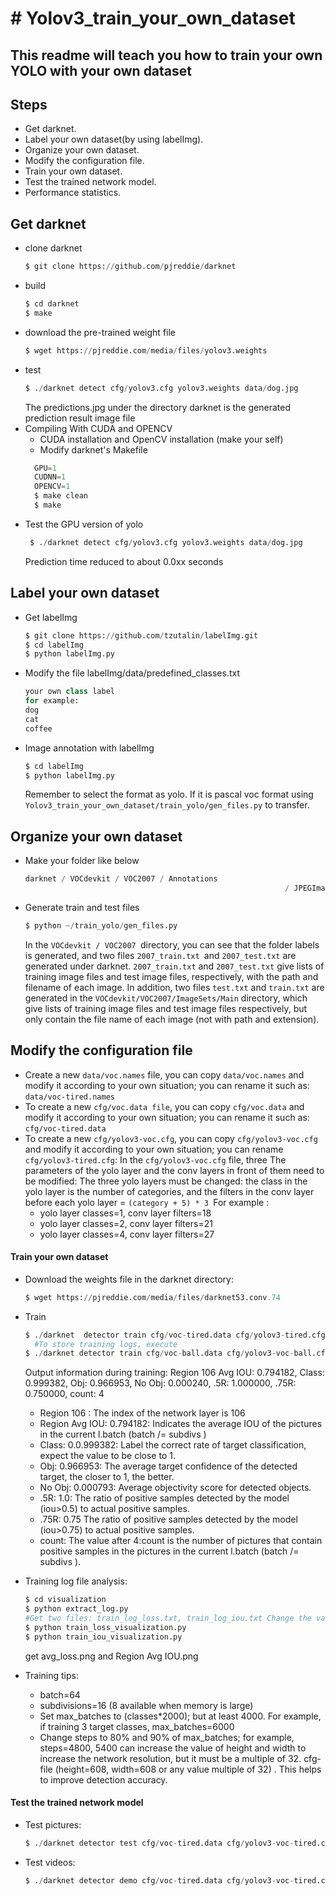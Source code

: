# #  Yolov3_train_your_own_dataset
## This readme will teach you how to train your own YOLO with your own dataset



## Steps

- Get darknet.
- Label your own dataset(by using labelImg).
- Organize your own dataset.
- Modify the configuration file.
- Train your own dataset.
- Test the trained network model.
- Performance statistics.



## Get darknet

- clone darknet
  ```python
  $ git clone https://github.com/pjreddie/darknet
  ```
- build
  ```python
  $ cd darknet
  $ make
  ```
- download the pre-trained weight file
  ```python
  $ wget https://pjreddie.com/media/files/yolov3.weights
  ```
- test
  ```python
  $ ./darknet detect cfg/yolov3.cfg yolov3.weights data/dog.jpg
  ```
    The predictions.jpg under the directory darknet is the generated prediction result image file
- Compiling With CUDA and OPENCV
  - CUDA installation and OpenCV installation (make your self)
  - Modify darknet's Makefile
  ```python
    GPU=1
    CUDNN=1
    OPENCV=1
    $ make clean
    $ make
  ```
- Test the GPU version of yolo
   ```python
    $ ./darknet detect cfg/yolov3.cfg yolov3.weights data/dog.jpg
  ```
  Prediction time reduced to about 0.0xx seconds

## Label your own dataset
- Get labelImg
  ```python
  $ git clone https://github.com/tzutalin/labelImg.git
  $ cd labelImg
  $ python labelImg.py
  ```
- Modify the file labelImg/data/predefined_classes.txt
  ```python
  your own class label
  for example: 
  dog
  cat
  coffee
  ```
- Image annotation with labelImg
  ```python
  $ cd labelImg
  $ python labelImg.py
  ```
  Remember to select the format as yolo. If it is pascal voc format using ``` Yolov3_train_your_own_dataset/train_yolo/gen_files.py``` to transfer.


## Organize your own dataset
- Make your folder like below
  ```python
  darknet / VOCdevkit / VOC2007 / Annotations
                                                            / JPEGImages
  ```
- Generate train and test files
  ```python
  $ python ~/train_yolo/gen_files.py
  ```
  In the ```VOCdevkit / VOC2007 ```directory, you can see that the folder labels is generated, and two files ```2007_train.txt ```and ```2007_test.txt``` are generated under darknet. ```2007_train.txt``` and ```2007_test.txt``` give lists of training image files and test image files, respectively, with the path and filename of each image. In addition, two files ```test.txt``` and ```train.txt``` are generated in the ```VOCdevkit/VOC2007/ImageSets/Main``` directory, which give lists of training image files and test image files respectively, but only contain the file name of each image (not with path and extension).

## Modify the configuration file
- Create a new ```data/voc.names``` file, you can copy ```data/voc.names``` and modify it according to your own situation; you can rename it such as: ```data/voc-tired.names```
- To create a new ```cfg/voc.data file```, you can copy ```cfg/voc.data``` and modify it according to your own situation; you can rename it such as: ```cfg/voc-tired.data```
- To create a new ```cfg/yolov3-voc.cfg```, you can copy ```cfg/yolov3-voc.cfg``` and modify it according to your own situation; you can rename ```cfg/yolov3-tired.cfg```: In the ```cfg/yolov3-voc.cfg``` file, three The parameters of the yolo layer and the conv layers in front of them need to be modified: The three yolo layers must be changed: the class in the yolo layer is the number of categories, and the filters in the conv layer before each yolo layer = ```(category + 5) * 3 ```For example :
    - yolo layer classes=1, conv layer filters=18
    - yolo layer classes=2, conv layer filters=21
    - yolo layer classes=4, conv layer filters=27
#### Train your own dataset
- Download the weights file in the darknet directory:
  ```python
  $ wget https://pjreddie.com/media/files/darknet53.conv.74
  ```
- Train
  ```python
  $ ./darknet  detector train cfg/voc-tired.data cfg/yolov3-tired.cfg darknet53.conv.74
    #To store training logs, execute
  $ ./darknet detector train cfg/voc-ball.data cfg/yolov3-voc-ball.cfg darknet53.conv.74 2>1 | tee visualization/train_yolov3_ball.log
  ```
  Output information during training: Region 106 Avg IOU: 0.794182, Class: 0.999382, Obj: 0.966953, No Obj:
0.000240, .5R: 1.000000, .75R: 0.750000, count: 4
    - Region 106 : The index of the network layer is 106
    - Region Avg IOU: 0.794182: Indicates the average IOU of the pictures in the current l.batch (batch /= subdivs )
    - Class: 0.0.999382: Label the correct rate of target classification, expect the value to be close to 1.
    - Obj: 0.966953: The average target confidence of the detected target, the closer to 1, the better.
    - No Obj: 0.000793: Average objectivity score for detected objects.
    - .5R: 1.0: The ratio of positive samples detected by the model (iou>0.5) to actual positive samples.
    - .75R: 0.75 The ratio of positive samples detected by the model (iou>0.75) to actual positive samples.
    - count: The value after 4:count is the number of pictures that contain positive samples in the pictures in the current l.batch (batch /= subdivs ).
- Training log file analysis:
  ```python
  $ cd visualization
  $ python extract_log.py
  #Get two files: train_log_loss.txt, train_log_iou.txt Change the value of lines in it
  $ python train_loss_visualization.py
  $ python train_iou_visualization.py
  ```
  get avg_loss.png and Region Avg IOU.png

- Training tips:
  - batch=64
  - subdivisions=16 (8 available when memory is large)
  - Set max_batches to (classes*2000); but at least 4000. For example, if training 3 target classes, max_batches=6000
  - Change steps to 80% and 90% of max_batches; for example, steps=4800, 5400 can increase the value of height and width to increase the network resolution, but it must be a multiple of 32. cfg-file (height=608, width=608 or any value multiple of 32) . This helps to improve detection accuracy.
  
#### Test the trained network model
- Test pictures:
  ```python
  $ ./darknet detector test cfg/voc-tired.data cfg/yolov3-voc-tired.cfg backup/yolov3-voc-final.weights testfiles/img1.jpg
  ```
- Test videos:
  ```python
  $ ./darknet detector demo cfg/voc-tired.data cfg/yolov3-voc-tired.cfg backup/yolov3-voc-final.weights testfiles/xxx.mp4
  ```

